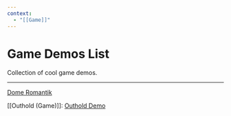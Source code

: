 ```yaml
---
context:
  - "[[Game]]"
---
```


# Game Demos List

Collection of cool game demos.

---



[Dome Romantik](https://bippinbits.itch.io/dome-romantik)

[[Outhold (Game)]]: [Outhold Demo](https://tellusgames.itch.io/outhold)


